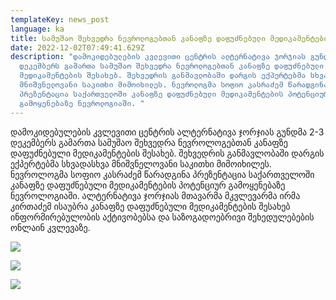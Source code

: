 ```yaml
---
templateKey: news_post
language: ka
title: სამუშაო შეხვედრა ნევროლოგებთან კანაფზე დაფუძნებული მედიკამენტების შესახებ
date: 2022-12-02T07:49:41.629Z
description: "დამოკიდებულების კვლევითი ცენტრის ალტერნატივა ჯორჯიას გუნდმა 2-3
  დეკემბერს გამართა სამუშაო შეხვედრა ნევროლოგებთან კანაფზე დაფუძნებული
  მედიკამენტების შესახებ. შეხვედრის განმავლობაში დარგის ექპერტებმა სხვადასხვა
  მნიშვნელოვანი საკითხი მიმოიხილეს. ნევროლოგმა სოფიო კასრაძემ წარადგინა
  პრეზენტაცია საქართველოში კანაფზე დაფუძნებული მედიკამენტების პოტენციურ
  გამოყენებაზე ნევროლოგიაში. "
---
```

დამოკიდებულების კვლევითი ცენტრის ალტერნატივა ჯორჯიას გუნდმა 2-3 დეკემბერს გამართა სამუშაო შეხვედრა ნევროლოგებთან კანაფზე დაფუძნებული მედიკამენტების შესახებ. შეხვედრის განმავლობაში დარგის ექპერტებმა სხვადასხვა მნიშვნელოვანი საკითხი მიმოიხილეს. ნევროლოგმა სოფიო კასრაძემ წარადგინა პრეზენტაცია საქართველოში კანაფზე დაფუძნებული მედიკამენტების პოტენციურ გამოყენებაზე ნევროლოგიაში. ალტერნატივა ჯორჯიას მთავარმა მკვლევარმა ირმა კირთაძემ ისაუბრა კანაფზე დაფუძნებული მედიკამენტების შესახებ ინფორმირებულობის აქტივობებსა და საზოგადოებრივი შეხედულებების ონლაინ კვლევაზე.

![](/media/uploads/შეხვედრა-ნევროლოგ-1.jpg)

![](/media/uploads/შეხვედრა-ნევროლ2.jpg)

![](/media/uploads/შეხვედრა-ნევროლო.jpg)

</div>